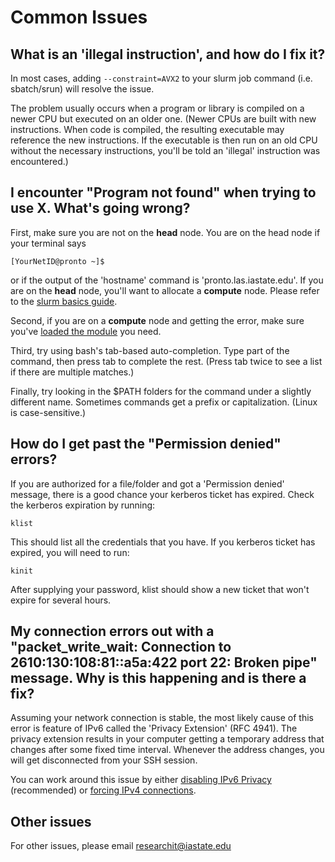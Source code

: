 # Common Issues

## What is an 'illegal instruction', and how do I fix it?

In most cases, adding `--constraint=AVX2` to your slurm job command (i.e. sbatch/srun) will resolve the issue.

The problem usually occurs when a program or library is compiled on a newer CPU but executed on an older one. (Newer CPUs are built with new instructions. When code is compiled, the resulting executable may reference the new instructions. If the executable is then run on an old CPU without the necessary instructions, you'll be told an 'illegal' instruction was encountered.)

## I encounter "Program not found" when trying to use X. What's going wrong?

First, make sure you are not on the **head** node. You are on the head node if your terminal says

```
[YourNetID@pronto ~]$
```

or if the output of the 'hostname' command is 'pronto.las.iastate.edu'. If you are on the **head** node, you'll want to allocate a **compute** node. Please refer to the [slurm basics guide](../slurm_basics.md). 

Second, if you are on a **compute** node and getting the error, make sure you've [loaded the module](../spack_modules.md) you need.

Third, try using bash's tab-based auto-completion. Type part of the command, then press tab to complete the rest. (Press tab twice to see a list if there are multiple matches.)

Finally, try looking in the $PATH folders for the command under a slightly different name. Sometimes commands get a prefix or capitalization. (Linux is case-sensitive.)

## How do I get past the "Permission denied" errors?

If you are authorized for a file/folder and got a 'Permission denied' message, there is a good chance your kerberos ticket has expired. Check the kerberos expiration by running:

```
klist
```

This should list all the credentials that you have. If you kerberos ticket has expired, you will need to run:

```
kinit
```

After supplying your password, klist should show a new ticket that won't expire for several hours.

## My connection errors out with a "packet\_write\_wait: Connection to 2610:130:108:81::a5a:422 port 22: Broken pipe" message. Why is this happening and is there a fix?

Assuming your network connection is stable, the most likely cause of this error is feature of IPv6 called the 'Privacy Extension' (RFC 4941). The privacy extension results in your computer getting a temporary address that changes after some fixed time interval. Whenever the address changes, you will get disconnected from your SSH session.

You can work around this issue by either [disabling IPv6 Privacy](how-disable-ipv6-privacy-mode) (recommended) or [forcing IPv4 connections](how-force-ipv4-connections).

## Other issues

For other issues, please email [researchit@iastate.edu](mailto:researchit@iastate.edu)